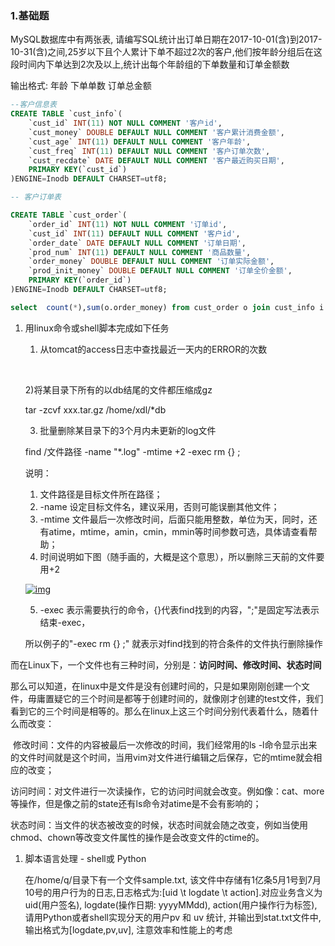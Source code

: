 ### 1.基础题

MySQL数据库中有两张表, 请编写SQL统计出订单日期在2017-10-01(含)到2017-10-31(含)之间,25岁以下且个人累计下单不超过2次的客户,他们按年龄分组后在这段时间内下单达到2次及以上,统计出每个年龄组的下单数量和订单金额数

输出格式: 年龄	下单单数		订单总金额

```sql
--客户信息表
CREATE TABLE `cust_info`(
	`cust_id` INT(11) NOT NULL COMMENT '客户id',
    `cust_money` DOUBLE DEFAULT NULL COMMENT '客户累计消费金额',
    `cust_age` INT(11) DEFAULT NULL COMMENT '客户年龄',
    `cust_freq` INT(11) DEFAULT NULL COMMENT '客户订单次数',
    `cust_recdate` DATE DEFAULT NULL COMMENT '客户最近购买日期',
    PRIMARY KEY(`cust_id`)
)ENGINE=Inodb DEFAULT CHARSET=utf8;

-- 客户订单表

CREATE TABLE `cust_order`(
	`order_id` INT(11) NOT NULL COMMENT '订单id',
    `cust_id` INT(11) DEFAULT NULL COMMENT '客户id',
    `order_date` DATE DEFAULT NULL COMMENT '订单日期',
    `prod_num` INT(11) DEFAULT NULL COMMENT '商品数量',
    `order_money` DOUBLE DEFAULT NULL COMMENT '订单实际金额',
    `prod_init_money` DOUBLE DEFAULT NULL COMMENT '订单全价金额',
    PRIMARY KEY(`order_id`)
)ENGINE=Inodb DEFAULT CHARSET=utf8;

select  count(*),sum(o.order_money) from cust_order o join cust_info i on o.cust_id= i.cust_id join (select i.cust_id from cust_info i join cust_order o on i.cust_id = o.cust_id where i.cust_age <25 and o.order_date>=str_to_date('2017-10-01','%Y-%m-%d') and o.order_date<=str_to_date('2017-10-31','%Y-%m-%d')  group by cust_id having count(*) <=2) u on u.cust_id= o.cust_id where o.order_date>=str_to_date('2017-10-01','%Y-%m-%d') and o.order_date<=str_to_date('2017-10-31','%Y-%m-%d') group by i.cust_age having count(*) >=2;


```

1. 用linux命令或shell脚本完成如下任务

   1) 从tomcat的access日志中查找最近一天内的ERROR的次数

   ​    

   2)将某目录下所有的以db结尾的文件都压缩成gz

   tar -zcvf xxx.tar.gz /home/xdl/*db

   3) 批量删除某目录下的3个月内未更新的log文件

   find /文件路径 -name "*.log" -mtime +2 -exec rm {} \;

   说明： 

   1. 文件路径是目标文件所在路径；
   2. -name 设定目标文件名，建议采用，否则可能误删其他文件；
   3. -mtime 文件最后一次修改时间，后面只能用整数，单位为天，同时，还有atime，mtime，amin，cmin，mmin等时间参数可选，具体请查看帮助；
   4. 时间说明如下图（随手画的，大概是这个意思），所以删除三天前的文件要用+2

   [![img](https://gss0.baidu.com/-4o3dSag_xI4khGko9WTAnF6hhy/zhidao/wh%3D600%2C800/sign=c0f51f305db5c9ea62a60be5e5099a38/8601a18b87d6277f6a411b032e381f30e924fcbe.jpg)](https://gss0.baidu.com/-4o3dSag_xI4khGko9WTAnF6hhy/zhidao/pic/item/8601a18b87d6277f6a411b032e381f30e924fcbe.jpg)

   5. -exec 表示需要执行的命令，{}代表find找到的内容，"\;"是固定写法表示结束-exec，

   所以例子的"-exec rm {} \;" 就表示对find找到的符合条件的文件执行删除操作



​	而在Linux下，一个文件也有三种时间，分别是：**访问时间、修改时间、状态时间**

​	那么可以知道，在linux中是文件是没有创建时间的，只是如果刚刚创建一个文件，毋庸置疑它的三个时间是都等于创建时间的，就像刚才创建的test文件，我们看到它的三个时间是相等的。那么在linux上这三个时间分别代表着什么，随着什么而改变：

​	修改时间：文件的内容被最后一次修改的时间，我们经常用的ls -l命令显示出来的文件时间就是这个时间，当用vim对文件进行编辑之后保存，它的mtime就会相应的改变；

​	访问时间：对文件进行一次读操作，它的访问时间就会改变。例如像：cat、more等操作，但是像之前的state还有ls命令对atime是不会有影响的；

​	状态时间：当文件的状态被改变的时候，状态时间就会随之改变，例如当使用chmod、chown等改变文件属性的操作是会改变文件的ctime的。

1. 脚本语言处理 - shell或 Python

   在/home/q/目录下有一个文件sample.txt, 该文件中存储有1亿条5月1号到7月10号的用户行为的日志,日志格式为:[uid \t logdate \t action].对应业务含义为uid(用户签名),  logdate(操作日期: yyyyMMdd),  action(用户操作行为标签), 请用Python或者shell实现分天的用户pv 和 uv 统计, 并输出到stat.txt文件中,输出格式为[logdate,pv,uv], 注意效率和性能上的考虑

